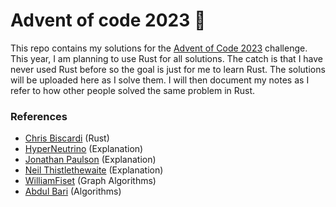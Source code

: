 # Advent of code 2023 🦀
This repo contains my solutions for the [Advent of Code 2023](https://adventofcode.com/2023) challenge. This year, I am planning to use Rust for all solutions. The catch is that I have never used Rust before so the goal is just for me to learn Rust. The solutions will be uploaded here as I solve them. I will then document my notes as I refer to how other people solved the same problem in Rust. 

### References 
- [Chris Biscardi](https://www.youtube.com/@chrisbiscardi) (Rust)
- [HyperNeutrino](https://www.youtube.com/@hyper-neutrino) (Explanation)
- [Jonathan Paulson](https://www.youtube.com/@jonathanpaulson5053) (Explanation)
- [Neil Thistlethewaite](https://www.youtube.com/watch?v=ws97ZLFq9ZQ&pp=ygUaYWR2ZW50IG9mIGNvZGUgMjAyMyBkYXkgMjU%3D) (Explanation)
- [WilliamFiset](https://www.youtube.com/@WilliamFiset-videos) (Graph Algorithms)
- [Abdul Bari](https://www.youtube.com/@abdul_bari) (Algorithms)

